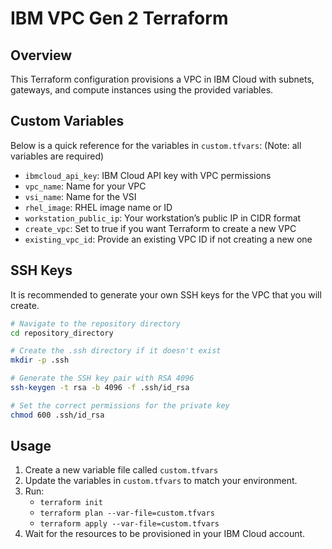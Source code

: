 # IBM VPC Gen 2 Terraform

## Overview
This Terraform configuration provisions a VPC in IBM Cloud with subnets, gateways, and compute instances
using the provided variables.

## Custom Variables
Below is a quick reference for the variables in `custom.tfvars`: (Note: all variables are required)

- `ibmcloud_api_key`: IBM Cloud API key with VPC permissions
- `vpc_name`: Name for your VPC
- `vsi_name`: Name for the VSI
- `rhel_image`: RHEL image name or ID
- `workstation_public_ip`: Your workstation’s public IP in CIDR format
- `create_vpc`: Set to true if you want Terraform to create a new VPC
- `existing_vpc_id`: Provide an existing VPC ID if not creating a new one

## SSH Keys
It is recommended to generate your own SSH keys for the VPC that you will create.

```bash
# Navigate to the repository directory
cd repository_directory

# Create the .ssh directory if it doesn't exist
mkdir -p .ssh

# Generate the SSH key pair with RSA 4096
ssh-keygen -t rsa -b 4096 -f .ssh/id_rsa

# Set the correct permissions for the private key
chmod 600 .ssh/id_rsa
```

## Usage
1. Create a new variable file called `custom.tfvars`
1. Update the variables in `custom.tfvars` to match your environment.
1. Run:
   - `terraform init`
   - `terraform plan --var-file=custom.tfvars`
   - `terraform apply --var-file=custom.tfvars`
1. Wait for the resources to be provisioned in your IBM Cloud account.
